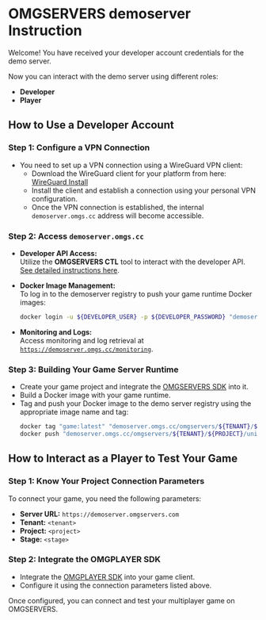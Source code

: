 # OMGSERVERS demoserver Instruction

Welcome! You have received your developer account credentials for the demo server.

Now you can interact with the demo server using different roles:

- **Developer**
- **Player**

## How to Use a Developer Account

### Step 1: Configure a VPN Connection

- You need to set up a VPN connection using a WireGuard VPN client:
    - Download the WireGuard client for your platform from here: [WireGuard Install](https://www.wireguard.com/install/)
    - Install the client and establish a connection using your personal VPN configuration.
    - Once the VPN connection is established, the internal `demoserver.omgs.cc` address will become accessible.

### Step 2: Access `demoserver.omgs.cc`

- **Developer API Access:**  
  Utilize the **OMGSERVERS CTL** tool to interact with the developer
  API. [See detailed instructions here](https://github.com/OMGSERVERS/omginstructions/blob/main/omgserversctl_instruction.md).

- **Docker Image Management:**  
  To log in to the demoserver registry to push your game runtime Docker images:
  ```bash
  docker login -u ${DEVELOPER_USER} -p ${DEVELOPER_PASSWORD} "demoserver.omgs.cc"
    ```

- **Monitoring and Logs:**  
  Access monitoring and log retrieval
  at [`https://demoserver.omgs.cc/monitoring`](https://demoserver.omgs.cc/monitoring).

### Step 3: Building Your Game Server Runtime

- Create your game project and integrate the [OMGSERVERS SDK](https://github.com/OMGSERVERS/omgdefold) into it.
- Build a Docker image with your game runtime.
- Tag and push your Docker image to the demo server registry using the appropriate image name and tag:
  ```bash
  docker tag "game:latest" "demoserver.omgs.cc/omgservers/${TENANT}/${PROJECT}/universal:${VERSION}"
  docker push "demoserver.omgs.cc/omgservers/${TENANT}/${PROJECT}/universal:${VERSION}"
  ```

## How to Interact as a Player to Test Your Game

### Step 1: Know Your Project Connection Parameters

To connect your game, you need the following parameters:

- **Server URL:** `https://demoserver.omgservers.com`
- **Tenant:** `<tenant>`
- **Project:** `<project>`
- **Stage:** `<stage>`

### Step 2: Integrate the OMGPLAYER SDK

- Integrate the [OMGPLAYER SDK](https://github.com/OMGSERVERS/omgdefold) into your game client.
- Configure it using the connection parameters listed above.

Once configured, you can connect and test your multiplayer game on OMGSERVERS.






